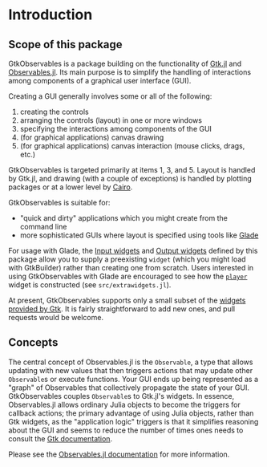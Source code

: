 # Introduction

## Scope of this package

GtkObservables is a package building on the functionality of
[Gtk.jl](https://github.com/JuliaGraphics/Gtk.jl) and
[Observables.jl](https://github.com/JuliaGizmos/Observables.jl). Its main
purpose is to simplify the handling of interactions among components
of a graphical user interface (GUI).

Creating a GUI generally involves some or all of the following:

1. creating the controls
2. arranging the controls (layout) in one or more windows
3. specifying the interactions among components of the GUI
4. (for graphical applications) canvas drawing
5. (for graphical applications) canvas interaction (mouse clicks, drags, etc.)

GtkObservables is targeted primarily at items 1, 3, and 5. Layout is
handled by Gtk.jl, and drawing (with a couple of exceptions) is
handled by plotting packages or at a lower level by
[Cairo](https://github.com/JuliaGraphics/Cairo.jl).

GtkObservables is suitable for:

- "quick and dirty" applications which you might create from the command line
- more sophisticated GUIs where layout is specified using tools like [Glade](https://glade.gnome.org/)

For usage with Glade, the [Input widgets](@ref) and
[Output widgets](@ref) defined by this package allow you to supply a
preexisting `widget` (which you might load with GtkBuilder) rather
than creating one from scratch. Users interested in using GtkObservables
with Glade are encouraged to see how the [`player`](@ref) widget is
constructed (see `src/extrawidgets.jl`).

At present, GtkObservables supports only a small subset of the
[widgets provided by Gtk](https://developer.gnome.org/gtk3/stable/ch03.html). It
is fairly straightforward to add new ones, and pull requests would be
welcome.

## Concepts

The central concept of Observables.jl is the `Observable`, a type that allows
updating with new values that then triggers actions that may update
other `Observable`s or execute functions. Your GUI ends up being
represented as a "graph" of Observables that collectively propagate the
state of your GUI. GtkObservables couples `Observable`s to Gtk.jl's
widgets. In essence, Observables.jl allows ordinary Julia objects to
become the triggers for callback actions; the primary advantage of
using Julia objects, rather than Gtk widgets, as the "application
logic" triggers is that it simplifies reasoning about the GUI and
seems to reduce the number of times ones needs to consult the
[Gtk documentation](https://developer.gnome.org/gtk3/stable/gtkobjects.html).

Please see the [Observables.jl documentation](http://juliagizmos.github.io/Observables.jl/) for more information.
